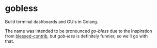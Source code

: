 # gobless
Build terminal dashboards and GUIs in Golang. 

The name was intended to be pronounced _go-bless_ due to the inspiration from [blessed-contrib](https://github.com/yaronn/blessed-contrib), but _gob-less_ is definitely funnier, so we'll go with that.
